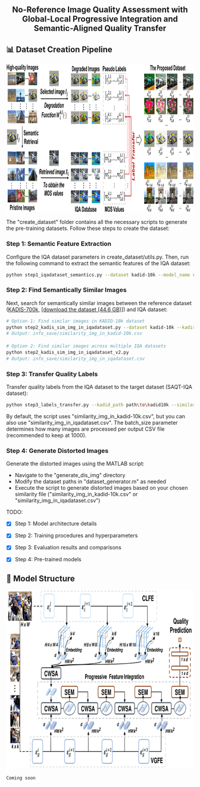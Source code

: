 <h2 align="center"> No-Reference Image Quality Assessment with Global-Local Progressive Integration and Semantic-Aligned Quality Transfer

## 📊 Dataset Creation Pipeline
<div align="center"> 
<img src="assets/dataset_pipeline.png" alt="dataset" width="1920" height="400">
</div>

The "create_dataset" folder contains all the necessary scripts to generate the pre-training datasets. Follow these steps to create the dataset:

 
### Step 1: Semantic Feature Extraction
Configure the IQA dataset parameters in create_dataset/utils.py. Then, run the following command to extract the semantic features of the IQA dataset:
```bash
python step1_iqadataset_semantics.py --dataset kadid-10k --model_name resnet50 --output_dir ./info_save
```
### Step 2: Find Semantically Similar Images
Next, search for semantically similar images between the reference dataset ([KADIS-700k](https://database.mmsp-kn.de/kadid-10k-database.html), [[download the dataset (44.6 GB)]](https://datasets.vqa.mmsp-kn.de/archives/kadis700k.zip)) and IQA dataset:

```bash
# Option 1: Find similar images in KADID-10k dataset
python step2_kadis_sim_img_in_iqadataset.py --dataset kadid-10k --kadis_ref_imgs_path path\to\kadis700k\ref_imgs --kadis_list ./info_save/selected_kadis_imgs50k.txt
# Output: info_save/similarity_img_in_kadid-10k.csv

# Option 2: Find similar images across multiple IQA datasets
python step2_kadis_sim_img_in_iqadataset_v2.py
# Output: info_save/similarity_img_in_iqadataset.csv
```
### Step 3: Transfer Quality Labels
Transfer quality labels from the IQA dataset to the target dataset (SAQT-IQA dataset):
```bash
python step3_labels_transfer.py --kadid_path path\to\kadid10k --similarity_file ./info_save/similarity_img_in_kadid-10k.csv --output_dir ./labels --batch_size 1000
```
By default, the script uses "similarity_img_in_kadid-10k.csv", but you can also use "similarity_img_in_iqadataset.csv". The batch_size parameter determines how many images are processed per output CSV file (recommended to keep at 1000).
 
  
### Step 4: Generate Distorted Images
Generate the distorted images using the MATLAB script:
- Navigate to the "generate_dis_img" directory
- Modify the dataset paths in "dataset_generator.m" as needed
- Execute the script to generate distorted images based on your chosen similarity file ("similarity_img_in_kadid-10k.csv" or "similarity_img_in_iqadataset.csv")

TODO:
- [x] Step 1: Model architecture details
- [x] Step 2: Training procedures and hyperparameters
- [x] Step 3: Evaluation results and comparisons
- [x] Step 4: Pre-trained models
 

 
## 🤖 Model Structure
 
<div align="center"> 
  <img src="assets/framework.png" alt="图片描述" width="840" height="480">
</div>

```bash
Coming soon
```
